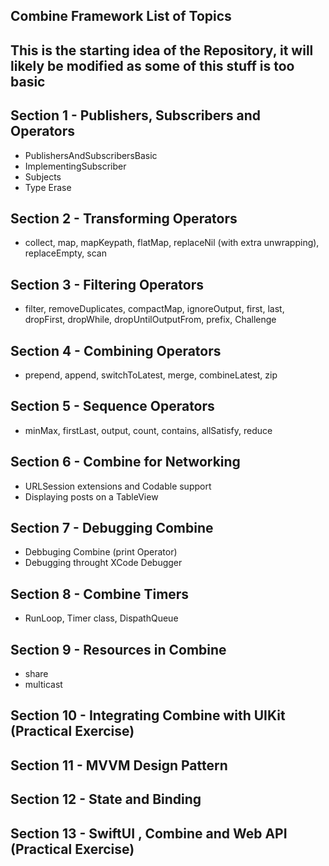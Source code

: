 ## Combine Framework List of Topics

## This is the starting idea of the Repository, it will likely be modified as some of this stuff is too basic

## Section 1 - Publishers, Subscribers and Operators
- PublishersAndSubscribersBasic
- ImplementingSubscriber
- Subjects
- Type Erase
## Section 2 - Transforming Operators
- collect, map, mapKeypath, flatMap, replaceNil (with extra unwrapping), replaceEmpty, scan
## Section 3 - Filtering Operators
- filter, removeDuplicates, compactMap, ignoreOutput, first, last, dropFirst, dropWhile, dropUntilOutputFrom, prefix, Challenge
## Section 4 - Combining Operators
- prepend, append, switchToLatest, merge, combineLatest, zip
## Section 5 - Sequence Operators
- minMax, firstLast, output, count, contains, allSatisfy, reduce
## Section 6 - Combine for Networking
- URLSession extensions and Codable support
- Displaying posts on a TableView
## Section 7 - Debugging Combine
- Debbuging Combine (print Operator)
- Debugging throught XCode Debugger
## Section 8 - Combine Timers
- RunLoop, Timer class, DispathQueue
## Section 9 - Resources in Combine
- share
- multicast
## Section 10 - Integrating Combine with UIKit (Practical Exercise)
## Section 11 - MVVM Design Pattern
## Section 12 - State and Binding
## Section 13 - SwiftUI , Combine and Web API (Practical Exercise)
